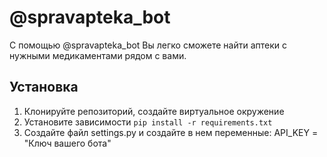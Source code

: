 # @spravapteka_bot
С помощью @spravapteka_bot Вы легко сможете найти аптеки с нужными медикаментами рядом с вами.

## Установка
1. Клонируйте репозиторий, создайте виртуальное окружение
2. Установите зависимости `pip install -r requirements.txt`
3. Создайте файл settings.py и создайте в нем переменные:
    API_KEY = "Ключ вашего бота"
